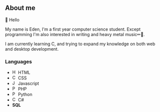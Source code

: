 ## About me

👋 Hello  
  
My name is Eden, I'm a first year computer science student. Except programming I'm also interested in writing and heavy metal music✏🎸.  
  
I am currently learning C, and trying to expand my knowledge on both web and desktop development.  

### Languages

- <img src="https://github.com/user-attachments/assets/b177ad86-c7a5-4d33-a5ea-7d2ccbf06b4d" width="15" alt="HTML"/> HTML
- <img src="https://github.com/user-attachments/assets/7c7a75cb-ddea-4cb1-85d5-6ef6af04e782" width="15" alt="CSS"/> CSS
- <img src="https://github.com/user-attachments/assets/d153634a-ac73-4f1c-9f29-f0b398a8e68d" width="15" alt="Javascript"/> Javascript
- <img src="https://github.com/user-attachments/assets/2a4680b6-7454-4ddc-bc02-ce99eaad4446" height="15" alt="PHP"/> PHP
- <img src="https://github.com/user-attachments/assets/075ad3d8-8d09-4f82-8b30-144eab5eeaf1" height="15" alt="Python"/> Python
- <img src="https://github.com/user-attachments/assets/5dcdb756-e73e-4d5d-8301-0406dbbce56e" width="15" alt="C#"/> C#
- **SQL**
